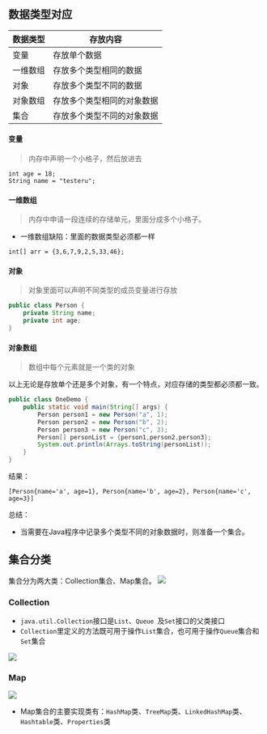 

## 数据类型对应

|数据类型|存放内容|
|---|---|
|变量|存放单个数据|
|一维数组|存放多个类型相同的数据|
|对象|存放多个类型不同的数据|
|对象数组|存放多个类型相同的对象数据|
|集合|存放多个类型不同的对象数据|



#### 变量
>内存中声明一个小格子，然后放进去
```
int age = 18;
String name = "testeru";
```
#### 一维数组
>内存中申请一段连续的存储单元，里面分成多个小格子。
- 一维数组缺陷：里面的数据类型必须都一样
```
int[] arr = {3,6,7,9,2,5,33,46};
```
#### 对象
>对象里面可以声明不同类型的成员变量进行存放
```java
public class Person {
    private String name;
    private int age;
}

```

#### 对象数组

>数组中每个元素就是一个类的对象

以上无论是存放单个还是多个对象，有一个特点，对应存储的类型都必须都一致。

```java
public class OneDemo {
    public static void main(String[] args) {
		Person person1 = new Person("a", 1);  
		Person person2 = new Person("b", 2);  
		Person person3 = new Person("c", 3);  
		Person[] personList = {person1,person2,person3};  
		System.out.println(Arrays.toString(personList));
    }
}
```

结果：
```
[Person{name='a', age=1}, Person{name='b', age=2}, Person{name='c', age=3}]
```


总结：
- 当需要在Java程序中记录多个类型不同的对象数据时，则准备一个集合。


## 集合分类
集合分为两大类：Collection集合、Map集合。
![](https://gitee.com/javaTesteru/picgo/raw/master/images/testeru/javaee-module/keywords/202202141402196.png)


### Collection

- `java.util.Collection`接口是`List`、`Queue `及`Set`接口的父类接口
- `Collection`里定义的方法既可用于操作`List`集合，也可用于操作`Queue`集合和`Set`集合

![](https://gitee.com/javaTesteru/picgo/raw/master/images/testeru/javaee-module/collection/202203081632776.png)



### Map

![](https://gitee.com/javaTesteru/picgo/raw/master/images/testeru/javaee-module/keywords/202203021547006.png)
- Map集合的主要实现类有：`HashMap`类、`TreeMap`类、`LinkedHashMap`类、`Hashtable`类、`Properties`类


